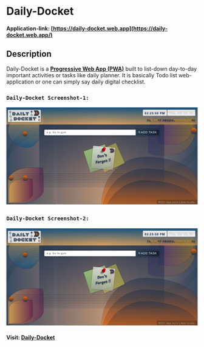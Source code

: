 # Daily-Docket

#### Application-link: [https://daily-docket.web.app](https://daily-docket.web.app/)

## Description

Daily-Docket is a **[Progressive Web App (PWA)](https://web.dev/progressive-web-apps/)** built to list-down day-to-day important activities or tasks like daily planner. It is basically Todo list web-application or one can simply say daily digital checklist.

### `Daily-Docket Screenshot-1:`

![Daily-Docket-1](https://github.com/DalpatRathore/Daily-Docket/blob/exhibit/display/daily-docket-1.jpg)

### `Daily-Docket Screenshot-2:`

![Daily-Docket-1](https://github.com/DalpatRathore/Daily-Docket/blob/exhibit/display/daily-docket-1.jpg)

#### Visit: [Daily-Docket](https://daily-docket.web.app/)
